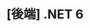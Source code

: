 ---
title: "[後端] .NET 6"
menu:
  sidebar:
    name: "[後端] .NET 6"
    identifier: netcore6
    weight: 300
---